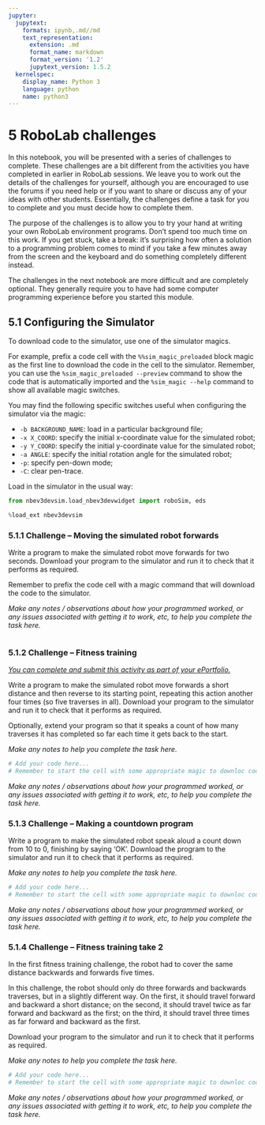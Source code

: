 ```yaml
---
jupyter:
  jupytext:
    formats: ipynb,.md//md
    text_representation:
      extension: .md
      format_name: markdown
      format_version: '1.2'
      jupytext_version: 1.5.2
  kernelspec:
    display_name: Python 3
    language: python
    name: python3
---
```


# 5 RoboLab challenges

In this notebook, you will be presented with a series of challenges to complete. These challenges are a bit different from the activities you have completed in earlier in RoboLab sessions. We leave you to work out the details of the challenges for yourself, although you are encouraged to use the forums if you need help or if you want to share or discuss any of your ideas with other students. Essentially, the challenges define a task for you to complete and you must decide how to complete them.

The purpose of the challenges is to allow you to try your hand at writing your own RoboLab environment programs. Don’t spend too much time on this work. If you get stuck, take a break: it’s surprising how often a solution to a programming problem comes to mind if you take a few minutes away from the screen and the keyboard and do something completely different instead.

The challenges in the next notebook are more difficult and are completely optional. They generally require you to have had some computer programming experience before you started this module.


## 5.1 Configuring the Simulator

To download code to the simulator, use one of the simulator magics.

For example, prefix a code cell with the `%%sim_magic_preloaded` block magic as the first line to download the code in the cell to the simulator. Remember, you can use the `%sim_magic_preloaded --preview` command to show the code that is automatically imported and the `%sim_magic --help` command to show all available magic switches.

You may find the following specific switches useful when configuring the simulator via the magic:

- `-b BACKGROUND_NAME`: load in a particular background file;
- `-x X_COORD`: specify the initial x-coordinate value for the simulated robot;
- `-y Y_COORD`: specify the initial y-coordinate value for the simulated robot;
- `-a ANGLE`: specify the initial rotation angle for the simulated robot;
- `-p`: specify pen-down mode;
- `-C`: clear pen-trace.

Load in the simulator in the usual way:

```python
from nbev3devsim.load_nbev3devwidget import roboSim, eds

%load_ext nbev3devsim
```

### 5.1.1 Challenge – Moving the simulated robot forwards

Write a program to make the simulated robot move forwards for two seconds. Download your program to the simulator and run it to check that it performs as required.

Remember to prefix the code cell with a magic command that will download the code to the simulator.

<!-- #region student=true -->
*Make any notes / observations about how your programmed worked, or any issues associated with getting it to work, etc, to help you complete the task here.*
<!-- #endregion -->

```python student=true

```

<!-- #region tags=["eportfolio"] -->
### 5.1.2 Challenge – Fitness training

[*You can complete and submit this activity as part of your ePortfolio.*](https://learn2.open.ac.uk/mod/oucontent/olink.php?id=1704241&targetdoc=TM129+ePortfolio)

Write a program to make the simulated robot move forwards a short distance and then reverse to its starting point, repeating this action another four times (so five traverses in all). Download your program to the simulator and run it to check that it performs as required.

Optionally, extend your program so that it speaks a count of how many traverses it has completed so far each time it gets back to the start.
<!-- #endregion -->

<!-- #region student=true -->
*Make any notes to help you complete the task here.*
<!-- #endregion -->

```python student=true
# Add your code here...
# Remember to start the cell with some appropriate magic to downloc code to the simulator

```

<!-- #region student=true -->
*Make any notes / observations about how your programmed worked, or any issues associated with getting it to work, etc, to help you complete the task here.*
<!-- #endregion -->

### 5.1.3 Challenge – Making a countdown program

Write a program to make the simulated robot speak aloud a count down from 10 to 0, finishing by saying ‘OK’. Download the program to the simulator and run it to check that it performs as required.

<!-- #region student=true -->
*Make any notes to help you complete the task here.*
<!-- #endregion -->

```python student=true
# Add your code here...
# Remember to start the cell with some appropriate magic to downloc code to the simulator

```

<!-- #region student=true -->
*Make any notes / observations about how your programmed worked, or any issues associated with getting it to work, etc, to help you complete the task here.*
<!-- #endregion -->

### 5.1.4 Challenge – Fitness training take&nbsp;2

In the first fitness training challenge, the robot had to cover the same distance backwards and forwards five times.

In this challenge, the robot should only do three forwards and backwards traverses, but in a slightly different way. On the first, it should travel forward and backward a short distance; on the second, it should travel twice as far forward and backward as the first; on the third, it should travel three times as far forward and backward as the first.

Download your program to the simulator and run it to check that it performs as required.

<!-- #region student=true -->
*Make any notes to help you complete the task here.*
<!-- #endregion -->

```python student=true
# Add your code here...
# Remember to start the cell with some appropriate magic to downloc code to the simulator

```

<!-- #region student=true -->
*Make any notes / observations about how your programmed worked, or any issues associated with getting it to work, etc, to help you complete the task here.*
<!-- #endregion -->
